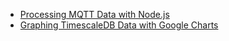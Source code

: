  * [Processing MQTT Data with Node.js](processing.md)
 * [Graphing TimescaleDB Data with Google Charts](graphing.md)
